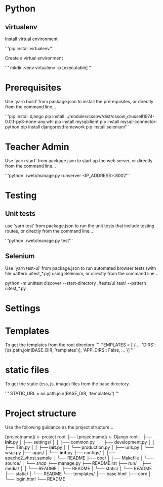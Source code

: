 # Python

## virtualenv

Install virtual environment

'''pip install virtualenv'''

Create a virtual environment

'''
mkdir .venv
virtualenv -p [executable]
'''

# Prerequisites

Use 'yarn build' from package.json to install the prerequisites, or directly from the command line...

'''pip install django
pip install ../modules/cssow/dist/cssow_drussell1974-0.0.1-py3-none-any.whl 
pip install mysqlclient
pip install mysql-connector-python
pip install djangorestframework
pip install selenium'''

# Teacher Admin

Use 'yarn start' from package.json to start up the web server, or directly from the command line...

'''python ./web/manage.py runserver <IP_ADDRESS>:8002'''

# Testing

## Unit tests

use 'yarn test' from package.json to run the unit tests that include testing routes, or directly from the command line...

'''python ./web/manage.py test'''

## Selenium 

Use 'yarn test-ui' from package.json to run automated browser tests (with file pattern uitest_*.py) using Selenium, or directly from the command line...

python -m unittest discover --start-directory ./tests/ui_test/ --pattern uitest_*.py

# Settings

# Templates
To get the templates from the root directory
'''
TEMPLATES = [
    {
        ...
        'DIRS': [os.path.join(BASE_DIR, 'templates')],
        'APP_DIRS': False,
        ...
    }]
'''

# static files
To get the static (css, js, image) files from the base directory.

'''
STATIC_URL = os.path.join(BASE_DIR, 'templates/')
'''

# Project structure

Use the following guidance as the project structure...

[projectname]/                  <- project root
├── [projectname]/              <- Django root
│   ├── __init__.py
│   ├── settings/
│   │   ├── common.py
│   │   ├── development.py
│   │   ├── i18n.py
│   │   ├── __init__.py
│   │   └── production.py
│   ├── urls.py
│   └── wsgi.py
├── apps/
│   └── __init__.py
├── configs/
│   ├── apache2_vhost.sample
│   └── README
├── doc/
│   ├── Makefile
│   └── source/
│       └── *snap*
├── manage.py
├── README.rst
├── run/
│   ├── media/
│   │   └── README
│   ├── README
│   └── static/
│       └── README
├── static/
│   └── README
└── templates/
    ├── base.html
    ├── core
    │   └── login.html
    └── README